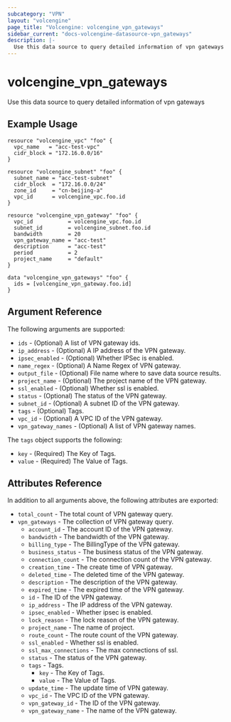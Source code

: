 ```yaml
---
subcategory: "VPN"
layout: "volcengine"
page_title: "Volcengine: volcengine_vpn_gateways"
sidebar_current: "docs-volcengine-datasource-vpn_gateways"
description: |-
  Use this data source to query detailed information of vpn gateways
---
```

# volcengine_vpn_gateways
Use this data source to query detailed information of vpn gateways
## Example Usage
```hcl
resource "volcengine_vpc" "foo" {
  vpc_name   = "acc-test-vpc"
  cidr_block = "172.16.0.0/16"
}

resource "volcengine_subnet" "foo" {
  subnet_name = "acc-test-subnet"
  cidr_block  = "172.16.0.0/24"
  zone_id     = "cn-beijing-a"
  vpc_id      = volcengine_vpc.foo.id
}

resource "volcengine_vpn_gateway" "foo" {
  vpc_id           = volcengine_vpc.foo.id
  subnet_id        = volcengine_subnet.foo.id
  bandwidth        = 20
  vpn_gateway_name = "acc-test"
  description      = "acc-test"
  period           = 2
  project_name     = "default"
}

data "volcengine_vpn_gateways" "foo" {
  ids = [volcengine_vpn_gateway.foo.id]
}
```
## Argument Reference
The following arguments are supported:
* `ids` - (Optional) A list of VPN gateway ids.
* `ip_address` - (Optional) A IP address of the VPN gateway.
* `ipsec_enabled` - (Optional) Whether IPSec is enabled.
* `name_regex` - (Optional) A Name Regex of VPN gateway.
* `output_file` - (Optional) File name where to save data source results.
* `project_name` - (Optional) The project name of the VPN gateway.
* `ssl_enabled` - (Optional) Whether ssl is enabled.
* `status` - (Optional) The status of the VPN gateway.
* `subnet_id` - (Optional) A subnet ID of the VPN gateway.
* `tags` - (Optional) Tags.
* `vpc_id` - (Optional) A VPC ID of the VPN gateway.
* `vpn_gateway_names` - (Optional) A list of VPN gateway names.

The `tags` object supports the following:

* `key` - (Required) The Key of Tags.
* `value` - (Required) The Value of Tags.

## Attributes Reference
In addition to all arguments above, the following attributes are exported:
* `total_count` - The total count of VPN gateway query.
* `vpn_gateways` - The collection of VPN gateway query.
    * `account_id` - The account ID of the VPN gateway.
    * `bandwidth` - The bandwidth of the VPN gateway.
    * `billing_type` - The BillingType of the VPN gateway.
    * `business_status` - The business status of the VPN gateway.
    * `connection_count` - The connection count of the VPN gateway.
    * `creation_time` - The create time of VPN gateway.
    * `deleted_time` - The deleted time of the VPN gateway.
    * `description` - The description of the VPN gateway.
    * `expired_time` - The expired time of the VPN gateway.
    * `id` - The ID of the VPN gateway.
    * `ip_address` - The IP address of the VPN gateway.
    * `ipsec_enabled` - Whether ipsec is enabled.
    * `lock_reason` - The lock reason of the VPN gateway.
    * `project_name` - The name of project.
    * `route_count` - The route count of the VPN gateway.
    * `ssl_enabled` - Whether ssl is enabled.
    * `ssl_max_connections` - The max connections of ssl.
    * `status` - The status of the VPN gateway.
    * `tags` - Tags.
        * `key` - The Key of Tags.
        * `value` - The Value of Tags.
    * `update_time` - The update time of VPN gateway.
    * `vpc_id` - The VPC ID of the VPN gateway.
    * `vpn_gateway_id` - The ID of the VPN gateway.
    * `vpn_gateway_name` - The name of the VPN gateway.



